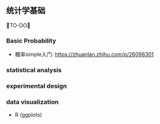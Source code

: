 ## 统计学基础
🐘TO-DO🐘


### Basic Probability

* 概率simple入门: https://zhuanlan.zhihu.com/p/26098301


### statistical analysis

### experimental design

### data visualization
* R (ggplots)

